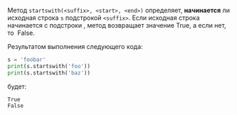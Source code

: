 

Метод `startswith(<suffix>, <start>, <end>)` определяет, **начинается** ли исходная строка `s` подстрокой `<suffix>`. Если исходная строка начинается с подстроки <suffix>, метод возвращает значение True, а если нет, то  False.

Результатом выполнения следующего кода:

```python
s = 'foobar'
print(s.startswith('foo'))
print(s.startswith('baz'))
```

будет:

```no-highlight
True
False
```